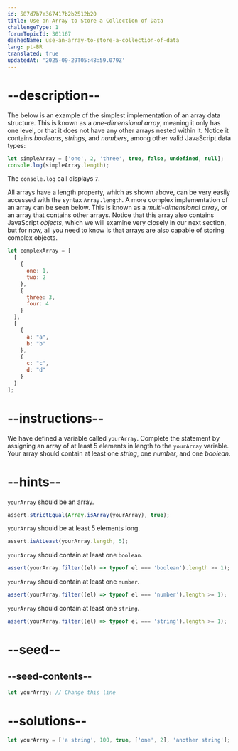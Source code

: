 ```yaml
---
id: 587d7b7e367417b2b2512b20
title: Use an Array to Store a Collection of Data
challengeType: 1
forumTopicId: 301167
dashedName: use-an-array-to-store-a-collection-of-data
lang: pt-BR
translated: true
updatedAt: '2025-09-29T05:48:59.079Z'
---
```


# --description--

The below is an example of the simplest implementation of an array data structure. This is known as a <dfn>one-dimensional array</dfn>, meaning it only has one level, or that it does not have any other arrays nested within it. Notice it contains <dfn>booleans</dfn>, <dfn>strings</dfn>, and <dfn>numbers</dfn>, among other valid JavaScript data types:

```js
let simpleArray = ['one', 2, 'three', true, false, undefined, null];
console.log(simpleArray.length);
```

The `console.log` call displays `7`.

All arrays have a length property, which as shown above, can be very easily accessed with the syntax `Array.length`. A more complex implementation of an array can be seen below. This is known as a <dfn>multi-dimensional array</dfn>, or an array that contains other arrays. Notice that this array also contains JavaScript <dfn>objects</dfn>, which we will examine very closely in our next section, but for now, all you need to know is that arrays are also capable of storing complex objects.

```js
let complexArray = [
  [
    {
      one: 1,
      two: 2
    },
    {
      three: 3,
      four: 4
    }
  ],
  [
    {
      a: "a",
      b: "b"
    },
    {
      c: "c",
      d: "d"
    }
  ]
];
```

# --instructions--

We have defined a variable called `yourArray`. Complete the statement by assigning an array of at least 5 elements in length to the `yourArray` variable. Your array should contain at least one <dfn>string</dfn>, one <dfn>number</dfn>, and one <dfn>boolean</dfn>.

# --hints--

`yourArray` should be an array.

```js
assert.strictEqual(Array.isArray(yourArray), true);
```

`yourArray` should be at least 5 elements long.

```js
assert.isAtLeast(yourArray.length, 5);
```

`yourArray` should contain at least one `boolean`.

```js
assert(yourArray.filter((el) => typeof el === 'boolean').length >= 1);
```

`yourArray` should contain at least one `number`.

```js
assert(yourArray.filter((el) => typeof el === 'number').length >= 1);
```

`yourArray` should contain at least one `string`.

```js
assert(yourArray.filter((el) => typeof el === 'string').length >= 1);
```

# --seed--

## --seed-contents--

```js
let yourArray; // Change this line
```

# --solutions--

```js
let yourArray = ['a string', 100, true, ['one', 2], 'another string'];
```

